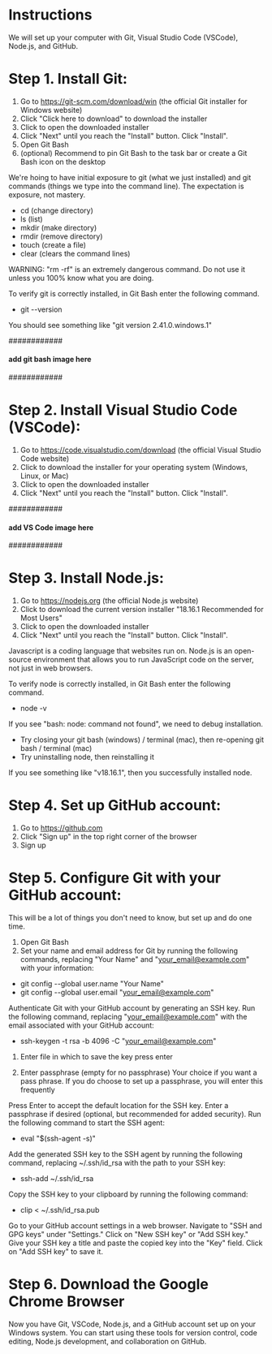 # Instructions

We will set up your computer with Git, Visual Studio Code (VSCode), Node.js, and GitHub.

# Step 1. Install Git:

1. Go to https://git-scm.com/download/win (the official Git installer for Windows website)
2. Click "Click here to download" to download the installer
3. Click to open the downloaded installer
4. Click "Next" until you reach the "Install" button. Click "Install".
5. Open Git Bash
6. (optional) Recommend to pin Git Bash to the task bar or create a Git Bash icon on the desktop

We're hoing to have initial exposure to git (what we just installed) and git commands (things we type into the command line).
The expectation is exposure, not mastery.

- cd (change directory)
- ls (list)
- mkdir (make directory)
- rmdir (remove directory)
- touch (create a file)
- clear (clears the command lines)

WARNING: "rm -rf" is an extremely dangerous command. Do not use it unless you 100% know what you are doing.

To verify git is correctly installed, in Git Bash enter the following command.

- git --version

You should see something like "git version 2.41.0.windows.1"

############

#### add git bash image here

############

# Step 2. Install Visual Studio Code (VSCode):

1. Go to https://code.visualstudio.com/download (the official Visual Studio Code website)
2. Click to download the installer for your operating system (Windows, Linux, or Mac)
3. Click to open the downloaded installer
4. Click "Next" until you reach the "Install" button. Click "Install".

############

#### add VS Code image here

############

# Step 3. Install Node.js:

1. Go to https://nodejs.org (the official Node.js website)
2. Click to download the current version installer "18.16.1 Recommended for Most Users"
3. Click to open the downloaded installer
4. Click "Next" until you reach the "Install" button. Click "Install".

Javascript is a coding language that websites run on.
Node.js is an open-source environment that allows you to run JavaScript code on the server, not just in web browsers.

To verify node is correctly installed, in Git Bash enter the following command.

- node -v

If you see "bash: node: command not found", we need to debug installation.

- Try closing your git bash (windows) / terminal (mac), then re-opening git bash / terminal (mac)
- Try uninstalling node, then reinstalling it

If you see something like "v18.16.1", then you successfully installed node.

# Step 4. Set up GitHub account:

1. Go to https://github.com
2. Click "Sign up" in the top right corner of the browser
3. Sign up

# Step 5. Configure Git with your GitHub account:

This will be a lot of things you don't need to know, but set up and do one time.

1. Open Git Bash
2. Set your name and email address for Git by running the following commands, replacing "Your Name" and "your_email@example.com" with your information:

- git config --global user.name "Your Name"
- git config --global user.email "your_email@example.com"

Authenticate Git with your GitHub account by generating an SSH key. Run the following command, replacing "your_email@example.com" with the email associated with your GitHub account:

- ssh-keygen -t rsa -b 4096 -C "your_email@example.com"

1. Enter file in which to save the key
   press enter

2. Enter passphrase (empty for no passphrase)
   Your choice if you want a pass phrase. If you do choose to set up a passphrase, you will enter this frequently

Press Enter to accept the default location for the SSH key.
Enter a passphrase if desired (optional, but recommended for added security).
Run the following command to start the SSH agent:

- eval "$(ssh-agent -s)"

Add the generated SSH key to the SSH agent by running the following command, replacing ~/.ssh/id_rsa with the path to your SSH key:

- ssh-add ~/.ssh/id_rsa

Copy the SSH key to your clipboard by running the following command:

- clip < ~/.ssh/id_rsa.pub

Go to your GitHub account settings in a web browser.
Navigate to "SSH and GPG keys" under "Settings."
Click on "New SSH key" or "Add SSH key."
Give your SSH key a title and paste the copied key into the "Key" field.
Click on "Add SSH key" to save it.

# Step 6. Download the Google Chrome Browser

Now you have Git, VSCode, Node.js, and a GitHub account set up on your Windows system. You can start using these tools for version control, code editing, Node.js development, and collaboration on GitHub.
